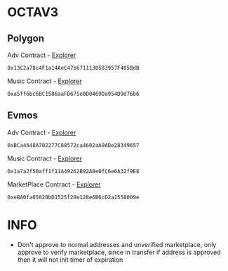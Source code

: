 # OCTAV3

## Polygon 
Adv Contract - [Explorer](https://mumbai.polygonscan.com/address/0x13C2a78c4F1a14AeC47b6711130583957F405BdB#readContract)

```
0x13C2a78c4F1a14AeC47b6711130583957F405BdB
```

Music Contract - [Explorer](https://mumbai.polygonscan.com/address/0xa5ff6bc6BC1586aaFD675e0D0469Da954D9d76b6#readContract)

```
0xa5ff6bc6BC1586aaFD675e0D0469Da954D9d76b6
```

## Evmos
Adv Contract - [Explorer](https://evm.evmos.dev/address/0xBCa4A48A702277C88572ca4602aA9ADe28349657)

```
0xBCa4A48A702277C88572ca4602aA9ADe28349657
```

Music Contract - [Explorer](https://evm.evmos.dev/address/0x1a7a2f50aff1f11A49262B92A8e0fC6e6A32f9E8)

```
0x1a7a2f50aff1f11A49262B92A8e0fC6e6A32f9E8
```

MarketPlace Contract - [Explorer](https://evm.evmos.dev/address/0xeBA0fa05020bD1525f20e128e6B6cD2a1558009e)

```
0xeBA0fa05020bD1525f20e128e6B6cD2a1558009e
```

# INFO
- Don't approve to normal addresses and unverified marketplace, only approve to verify marketplace, since in transfer if address is approved then it will not init timer of expiration
